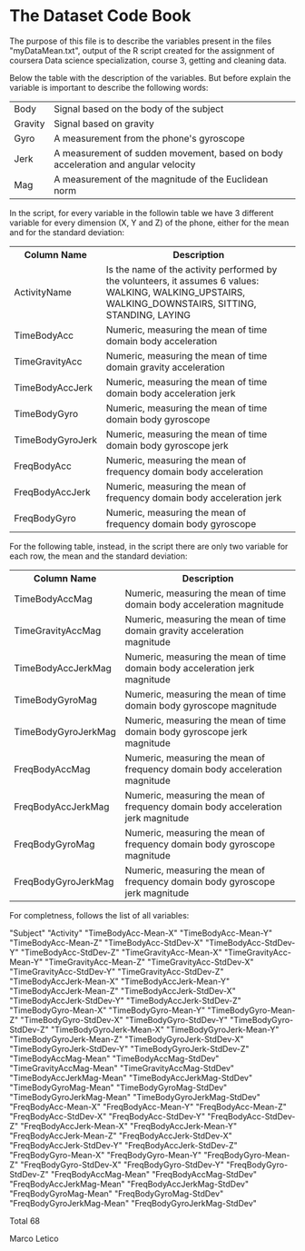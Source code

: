 # The Dataset Code Book
The purpose of this file is to describe the variables present in the files "myDataMean.txt", output of the R script created for the assignment of coursera Data science specialization, course 3, getting and cleaning data.

Below the table with the description of the variables. But before explain the variable is important to describe the following words:

<table>
  <tr>
  <td>Body</td>
  <td>Signal based on the body of the subject</td>
  </tr>
  
  <tr>
  <td>Gravity</td>
  <td>Signal based on gravity</td>
  </tr>
  
  <tr>
  <td>Gyro</td>
  <td>A measurement from the phone's gyroscope</td>
  </tr>
  
  <tr>
  <td>Jerk</td>
  <td>A measurement of sudden movement, based on body acceleration and angular velocity</td>
  </tr>
  
  <tr>
  <td>Mag</td>
  <td>A measurement of the magnitude of the Euclidean norm</td>
  </tr>
 </table>


In the script, for every variable in the followin table we have 3 different variable for every dimension (X, Y and Z) of the phone, either for the mean and for the standard deviation:

<table>
  <tr>
  <th>Column Name</th>
  <th>Description</th>
  </tr>
  
  <tr>
  <td>ActivityName</td>
  <td>Is the name of the activity performed by the volunteers, it assumes 6 values: WALKING, WALKING_UPSTAIRS, WALKING_DOWNSTAIRS, SITTING, STANDING, LAYING</td>
  </tr>
  
  <tr>
  <td>TimeBodyAcc</td>
  <td>Numeric, measuring the mean of time domain body acceleration</td>
  </tr>
  
  <tr>
  <td>TimeGravityAcc</td>
  <td>Numeric, measuring the mean of time domain gravity acceleration</td>
  </tr>
  
  <tr>
  <td>TimeBodyAccJerk</td>
  <td>Numeric, measuring the mean of time domain body acceleration jerk</td>
  </tr>
  
  
  <tr>
  <td>TimeBodyGyro</td>
  <td>Numeric, measuring the mean of time domain body gyroscope</td>
  </tr>
  
  <tr>
  <td>TimeBodyGyroJerk</td>
  <td>Numeric, measuring the mean of time domain body gyroscope jerk</td>
  </tr>
  
  <tr>
  <td>FreqBodyAcc</td>
  <td>Numeric, measuring the mean of frequency domain body acceleration</td>
  </tr>
  
  <tr>
  <td>FreqBodyAccJerk</td>
  <td>Numeric, measuring the mean of frequency domain body acceleration jerk</td>
  </tr>
  
  <tr>
  <td>FreqBodyGyro</td>
  <td>Numeric, measuring the mean of frequency domain body gyroscope</td>
  </tr>
</table>
  
  
For the following table, instead, in the script there are only two variable for each row, the mean and the standard deviation:
<table>
  <tr>
  <th>Column Name</th>
  <th>Description</th>
  </tr>
  
  <tr>
  <td>TimeBodyAccMag</td>
  <td>Numeric, measuring the mean of time domain body acceleration magnitude</td>
  </tr>
  
  <tr>
  <td>TimeGravityAccMag</td>
  <td>Numeric, measuring the mean of time domain gravity acceleration magnitude</td>
  </tr>
  
  <tr>
  <td>TimeBodyAccJerkMag</td>
  <td>Numeric, measuring the mean of time domain body acceleration jerk magnitude</td>
  </tr>
  
  <tr>
  <td>TimeBodyGyroMag</td>
  <td>Numeric, measuring the mean of time domain body gyroscope magnitude</td>
  </tr>
  
  <tr>
  <td>TimeBodyGyroJerkMag</td>
  <td>Numeric, measuring the mean of time domain body gyroscope jerk magnitude</td>
  </tr>
  
  <tr>
  <td>FreqBodyAccMag</td>
  <td>Numeric, measuring the mean of frequency domain body acceleration magnitude</td>
  </tr>
  
  <tr>
  <td>FreqBodyAccJerkMag</td>
  <td>Numeric, measuring the mean of frequency domain body acceleration jerk magnitude</td>
  </tr>
  
  <tr>
  <td>FreqBodyGyroMag</td>
  <td>Numeric, measuring the mean of frequency domain body gyroscope magnitude</td>
  </tr>
  
  <tr>
  <td>FreqBodyGyroJerkMag</td>
  <td>Numeric, measuring the mean of frequency domain body gyroscope jerk magnitude</td>
  </tr>
</table>

For completness, follows the list of all variables:

"Subject" "Activity" "TimeBodyAcc-Mean-X" "TimeBodyAcc-Mean-Y" "TimeBodyAcc-Mean-Z" "TimeBodyAcc-StdDev-X" "TimeBodyAcc-StdDev-Y" "TimeBodyAcc-StdDev-Z" "TimeGravityAcc-Mean-X" "TimeGravityAcc-Mean-Y" "TimeGravityAcc-Mean-Z" "TimeGravityAcc-StdDev-X" "TimeGravityAcc-StdDev-Y" "TimeGravityAcc-StdDev-Z" "TimeBodyAccJerk-Mean-X" "TimeBodyAccJerk-Mean-Y" "TimeBodyAccJerk-Mean-Z" "TimeBodyAccJerk-StdDev-X" "TimeBodyAccJerk-StdDev-Y" "TimeBodyAccJerk-StdDev-Z" "TimeBodyGyro-Mean-X" "TimeBodyGyro-Mean-Y" "TimeBodyGyro-Mean-Z" "TimeBodyGyro-StdDev-X" "TimeBodyGyro-StdDev-Y" "TimeBodyGyro-StdDev-Z" "TimeBodyGyroJerk-Mean-X" "TimeBodyGyroJerk-Mean-Y" "TimeBodyGyroJerk-Mean-Z" "TimeBodyGyroJerk-StdDev-X" "TimeBodyGyroJerk-StdDev-Y" "TimeBodyGyroJerk-StdDev-Z" "TimeBodyAccMag-Mean" "TimeBodyAccMag-StdDev" "TimeGravityAccMag-Mean" "TimeGravityAccMag-StdDev" "TimeBodyAccJerkMag-Mean" "TimeBodyAccJerkMag-StdDev" "TimeBodyGyroMag-Mean" "TimeBodyGyroMag-StdDev" "TimeBodyGyroJerkMag-Mean" "TimeBodyGyroJerkMag-StdDev" "FreqBodyAcc-Mean-X" "FreqBodyAcc-Mean-Y" "FreqBodyAcc-Mean-Z" "FreqBodyAcc-StdDev-X" "FreqBodyAcc-StdDev-Y" "FreqBodyAcc-StdDev-Z" "FreqBodyAccJerk-Mean-X" "FreqBodyAccJerk-Mean-Y" "FreqBodyAccJerk-Mean-Z" "FreqBodyAccJerk-StdDev-X" "FreqBodyAccJerk-StdDev-Y" "FreqBodyAccJerk-StdDev-Z" "FreqBodyGyro-Mean-X" "FreqBodyGyro-Mean-Y" "FreqBodyGyro-Mean-Z" "FreqBodyGyro-StdDev-X" "FreqBodyGyro-StdDev-Y" "FreqBodyGyro-StdDev-Z" "FreqBodyAccMag-Mean" "FreqBodyAccMag-StdDev" "FreqBodyAccJerkMag-Mean" "FreqBodyAccJerkMag-StdDev" "FreqBodyGyroMag-Mean" "FreqBodyGyroMag-StdDev" "FreqBodyGyroJerkMag-Mean" "FreqBodyGyroJerkMag-StdDev"

Total 68

Marco Letico
